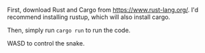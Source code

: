 First, download Rust and Cargo from https://www.rust-lang.org/. I'd recommend installing rustup, which will also install cargo.

Then, simply run `cargo run` to run the code.

WASD to control the snake.